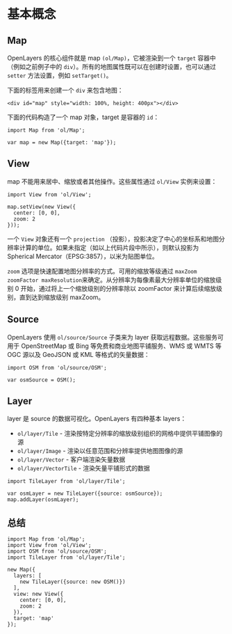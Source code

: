 # 基本概念

## Map

OpenLayers 的核心组件就是 map `(ol/Map)`，它被渲染到一个 `target` 容器中（例如之前例子中的 `div`）。所有的地图属性既可以在创建时设置，也可以通过 `setter` 方法设置，例如 `setTarget()`。

下面的标签用来创建一个 `div` 来包含地图：

```
<div id="map" style="width: 100%, height: 400px"></div>
```

下面的代码构造了一个 map 对象，target 是容器的 `id`：

```
import Map from 'ol/Map';

var map = new Map({target: 'map'});
```

## View

map 不能用来居中、缩放或者其他操作。这些属性通过 `ol/View` 实例来设置：

```
import View from 'ol/View';

map.setView(new View({
  center: [0, 0],
  zoom: 2
}));
```

一个 `View` 对象还有一个 `projection` （投影），投影决定了中心的坐标系和地图分辨率计算的单位。如果未指定（如以上代码片段中所示），则默认投影为 Spherical Mercator（EPSG:3857），以米为贴图单位。

`zoom` 选项是快速配置地图分辨率的方式。可用的缩放等级通过 `maxZoom zoomFactor maxResolution`来确定。从分辨率为每像素最大分辨率单位的缩放级别 0 开始，通过将上一个缩放级别的分辨率除以 zoomFactor 来计算后续缩放级别，直到达到缩放级别 maxZoom。

## Source

OpenLayers 使用 `ol/source/Source` 子类来为 layer 获取远程数据。这些服务可用于 OpenStreetMap 或 Bing 等免费和商业地图平铺服务、WMS 或 WMTS 等 OGC 源以及 GeoJSON 或 KML 等格式的矢量数据：

```
import OSM from 'ol/source/OSM';

var osmSource = OSM();
```

## Layer

layer 是 source 的数据可视化。OpenLayers 有四种基本 layers：

- `ol/layer/Tile` - 渲染按特定分辨率的缩放级别组织的网格中提供平铺图像的源
- `ol/layer/Image` - 渲染以任意范围和分辨率提供地图图像的源
- `ol/layer/Vector` - 客户端渲染矢量数据
- `ol/layer/VectorTile` - 渲染矢量平铺形式的数据

```
import TileLayer from 'ol/layer/Tile';

var osmLayer = new TileLayer({source: osmSource});
map.addLayer(osmLayer);
```

## 总结

```
import Map from 'ol/Map';
import View from 'ol/View';
import OSM from 'ol/source/OSM';
import TileLayer from 'ol/layer/Tile';

new Map({
  layers: [
    new TileLayer({source: new OSM()})
  ],
  view: new View({
    center: [0, 0],
    zoom: 2
  }),
  target: 'map'
});
```
